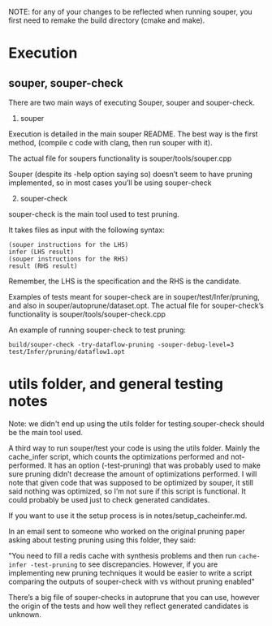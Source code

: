 NOTE: for any of your changes to be reflected when running souper, you first need to remake the build directory (cmake and make).

# Execution

## souper, souper-check

There are two main ways of executing Souper, souper and souper-check.

1. souper

Execution is detailed in the main souper README. The best way is the first method, (compile c code with clang, then run souper with it).

The actual file for soupers functionality is souper/tools/souper.cpp

Souper (despite its -help option saying so) doesn’t seem to have pruning implemented, so in most cases you’ll be using souper-check

2. souper-check

souper-check is the main tool used to test pruning.

It takes files as input with the following syntax:
```
(souper instructions for the LHS)
infer (LHS result)
(souper instructions for the RHS)
result (RHS result)
```
Remember, the LHS is the specification and the RHS is the candidate.

Examples of tests meant for souper-check are in souper/test/Infer/pruning, and also in souper/autoprune/dataset.opt.
The actual file for souper-check’s functionality is souper/tools/souper-check.cpp

An example of running souper-check to test pruning:
```
build/souper-check -try-dataflow-pruning -souper-debug-level=3 test/Infer/pruning/dataflow1.opt
```

# utils folder, and general testing notes

Note: we didn't end up using the utils folder for testing.souper-check should be the main tool used.

A third way to run souper/test your code is using the utils folder. Mainly the cache_infer script, which  counts the optimizations performed and not-performed. It has an option (-test-pruning) that was probably used to make sure pruning  didn’t decrease the amount of optimizations performed. I will note that given code that was supposed to be optimized by souper, it still said nothing was optimized, so I’m not sure if this script is functional. It could probably be used just to check generated candidates.

If you want to use it the setup process is in notes/setup_cacheinfer.md.

In an email sent to someone who worked on the original pruning paper asking about testing pruning using this folder, they said:

"You need to fill a redis cache with synthesis problems and then run `cache-infer -test-pruning` to see discrepancies.  However, if you are implementing new pruning techniques it would be easier to write a script comparing the outputs of souper-check with vs without pruning enabled"

There’s a big file of souper-checks in autoprune that you can use, however the origin of the tests and how well they reflect generated candidates is unknown.
